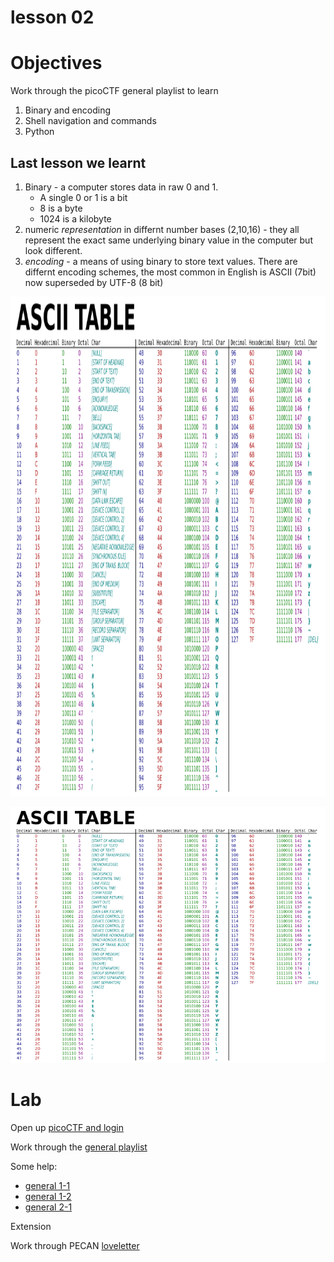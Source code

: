 # lesson 02

# Objectives

Work through the picoCTF general playlist to learn

1. Binary and encoding 
1. Shell navigation and commands
1. Python

## Last lesson we learnt

1. Binary - a computer stores data in raw 0 and 1. 
    * A single 0 or 1 is a bit
    * 8 is a byte
    * 1024 is a kilobyte
1. numeric *representation* in differnt number bases (2,10,16) - they all represent the exact same underlying binary value in the computer but look different.
1. *encoding* - a means of using binary to store text values. There are differnt encoding schemes, the most common in English is ASCII (7bit) now superseded by UTF-8 (8 bit)



<img src="../img/ascii_table.webp" width="600" height="800">

![ascii](../img/ascii_table.webp)

# Lab

Open up [picoCTF and login](https://play.picoctf.org/)

Work through the [general playlist](https://play.picoctf.org/playlists/14?m=89)

Some help:
* [general 1-1](/labs/pico_playlist_general_1_1.md)
* [general 1-2](/labs/pico_playlist_general_1_2.md)
* [general 2-1](/labs/pico_playlist_general_2_1.md)

Extension

Work through PECAN [loveletter](https://pecanplus.ecusdf.org/?page=challenges&challenge=loveletter)
